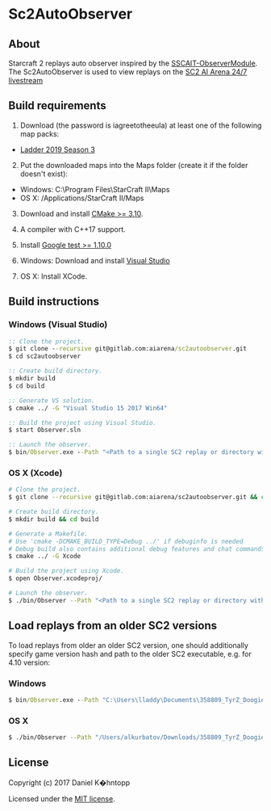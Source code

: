 # Sc2AutoObserver

## About
Starcraft 2 replays auto observer inspired by the [SSCAIT-ObserverModule](https://github.com/Plankton555/SSCAIT-ObserverModule).  
The Sc2AutoObserver is used to view replays on the [SC2 AI Arena 24/7 livestream](https://www.twitch.tv/aiarenastream)

## Build requirements
1. Download (the password is iagreetotheeula) at least one of the following map packs:
  * [Ladder 2019 Season 3](http://blzdistsc2-a.akamaihd.net/MapPacks/Ladder2019Season3.zip)

2. Put the downloaded maps into the Maps folder (create it if the folder doesn't exist):
  * Windows: C:\Program Files\StarCraft II\Maps
  * OS X: /Applications/StarCraft II/Maps

3. Download and install [CMake >= 3.10](https://cmake.org/download/).

4. A compiler with C++17 support.

5. Install [Google test >= 1.10.0](https://github.com/google/googletest)

5. Windows: Download and install [Visual Studio](https://www.visualstudio.com/downloads/)

6. OS X: Install XCode.

## Build instructions

### Windows (Visual Studio)
```bat
:: Clone the project.
$ git clone --recursive git@gitlab.com:aiarena/sc2autoobserver.git
$ cd sc2autoobserver

:: Create build directory.
$ mkdir build
$ cd build

:: Generate VS solution.
$ cmake ../ -G "Visual Studio 15 2017 Win64"

:: Build the project using Visual Studio.
$ start Observer.sln

:: Launch the observer.
$ bin/Observer.exe --Path "<Path to a single SC2 replay or directory with replay files>" --Speed <Replay speed>`
```

### OS X (Xcode)
```bash
# Clone the project.
$ git clone --recursive git@gitlab.com:aiarena/sc2autoobserver.git && cd sc2autoobserve

# Create build directory.
$ mkdir build && cd build

# Generate a Makefile.
# Use 'cmake -DCMAKE_BUILD_TYPE=Debug ../' if debuginfo is needed
# Debug build also contains additional debug features and chat commands support.
$ cmake ../ -G Xcode

# Build the project using Xcode.
$ open Observer.xcodeproj/

# Launch the observer.
$ ./bin/Observer --Path "<Path to a single SC2 replay or directory with replay files>" --Speed <Replay speed>`
```

## Load replays from an older SC2 versions
To load replays from older an older SC2 version, one should additionally specify game version hash and path to the older SC2 executable, e.g. for 4.10 version:
### Windows
```bat
$ bin/Observer.exe --Path "C:\Users\lladdy\Documents\358809_TyrZ_DoogieHowitzer_IceandChromeLE.SC2Replay" -- -d "B89B5D6FA7CBF6452E721311BFBC6CB2" -e "D:\Battle.net\StarCraft II\Versions\Base75689\SC2.exe"
```
### OS X
```bash
$ ./bin/Observer --Path "/Users/alkurbatov/Downloads/358809_TyrZ_DoogieHowitzer_IceandChromeLE.SC2Replay" -- -d "B89B5D6FA7CBF6452E721311BFBC6CB2" -e "/Applications/StarCraft II/Versions/Base75689/SC2.app/Contents/MacOS/SC2"
```

## License
Copyright (c) 2017 Daniel K�hntopp

Licensed under the [MIT license](LICENSE).
